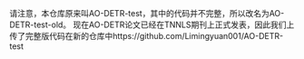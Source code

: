 请注意，本仓库原来叫AO-DETR-test，其中的代码并不完整，所以改名为AO-DETR-test-old。
现在AO-DETR论文已经在TNNLS期刊上正式发表，因此我们上传了完整版代码在新的仓库中https://github.com/Limingyuan001/AO-DETR-test
